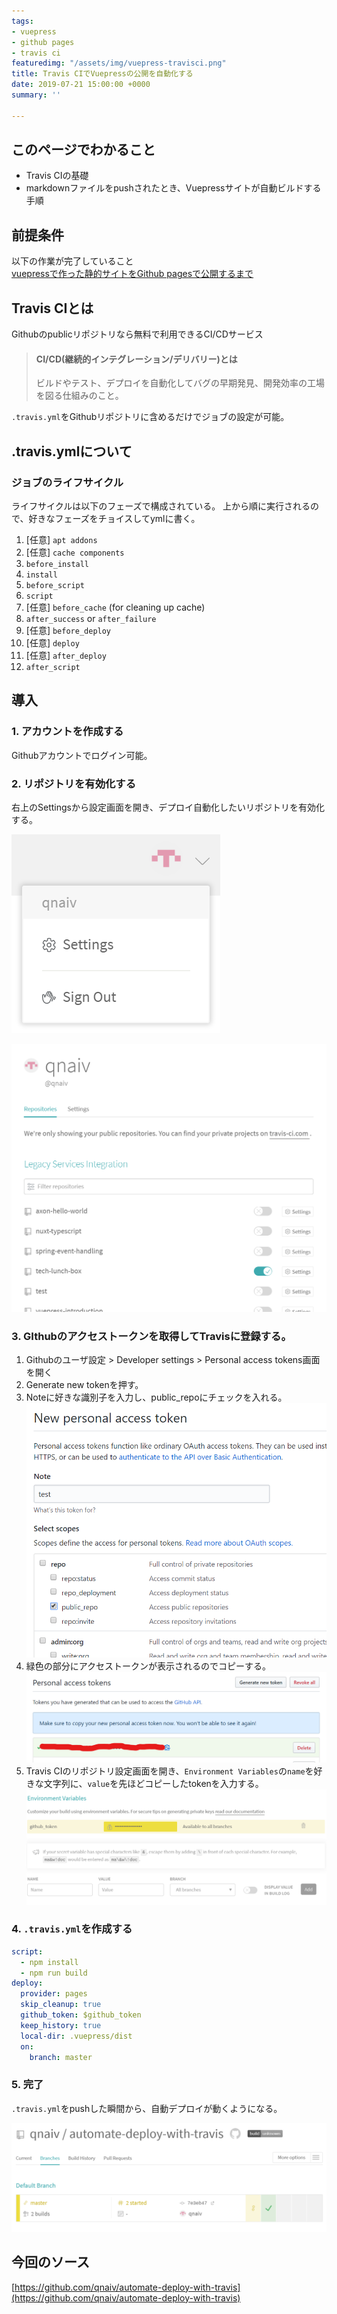 ```yaml
---
tags:
- vuepress
- github pages
- travis ci
featuredimg: "/assets/img/vuepress-travisci.png"
title: Travis CIでVuepressの公開を自動化する
date: 2019-07-21 15:00:00 +0000
summary: ''

---
```

## このページでわかること

* Travis CIの基礎
* markdownファイルをpushされたとき、Vuepressサイトが自動ビルドする手順

## 前提条件

以下の作業が完了していること  
[vuepressで作った静的サイトをGithub pagesで公開するまで](/posts/2019/06/15/vuepress-introduction.md)

## Travis CIとは

Githubのpublicリポジトリなら無料で利用できるCI/CDサービス

> #### CI/CD(継続的インテグレーション/デリバリー)とは
>
> ビルドやテスト、デプロイを自動化してバグの早期発見、開発効率の工場を図る仕組みのこと。

`.travis.yml`をGithubリポジトリに含めるだけでジョブの設定が可能。

## .travis.ymlについて

### ジョブのライフサイクル

ライフサイクルは以下のフェーズで構成されている。
上から順に実行されるので、好きなフェーズをチョイスしてymlに書く。

 1. \[任意\] `apt addons`
 2. \[任意\] `cache components`
 3. `before_install`
 4. `install`
 5. `before_script`
 6. `script`
 7. \[任意\] `before_cache` (for cleaning up cache)
 8. `after_success` or `after_failure`
 9. \[任意\] `before_deploy`
10. \[任意\] `deploy`
11. \[任意\] `after_deploy`
12. `after_script`

## 導入

### 1. アカウントを作成する

Githubアカウントでログイン可能。

### 2. リポジトリを有効化する

右上のSettingsから設定画面を開き、デプロイ自動化したいリポジトリを有効化する。

![](/assets/img/vuepress-automate-deployment-with-travis-1.png)

![](/assets/img/vuepress-automate-deployment-with-travis-2.png)

### 3. GIthubのアクセストークンを取得してTravisに登録する。

1. Githubのユーザ設定 > Developer settings > Personal access tokens画面を開く
2. Generate new tokenを押す。
3. Noteに好きな識別子を入力し、public_repoにチェックを入れる。
   ![](/assets/img/vuepress-automate-deployment-with-travis-3.png)
4. 緑色の部分にアクセストークンが表示されるのでコピーする。
   ![](/assets/img/vuepress-automate-deployment-with-travis-4.png)
5. Travis CIのリポジトリ設定画面を開き、`Environment Variables`の`name`を好きな文字列に、`value`を先ほどコピーしたtokenを入力する。
   ![](/assets/img/vuepress-automate-deployment-with-travis-5.png)

### 4. `.travis.yml`を作成する

``` yml
script:
  - npm install
  - npm run build
deploy:
  provider: pages
  skip_cleanup: true
  github_token: $github_token
  keep_history: true
  local-dir: .vuepress/dist
  on:
    branch: master
```

### 5. 完了

`.travis.yml`をpushした瞬間から、自動デプロイが動くようになる。

![](/assets/img/vuepress-automate-deployment-with-travis-6.png)

## 今回のソース

[https://github.com/qnaiv/automate-deploy-with-travis](https://github.com/qnaiv/automate-deploy-with-travis)